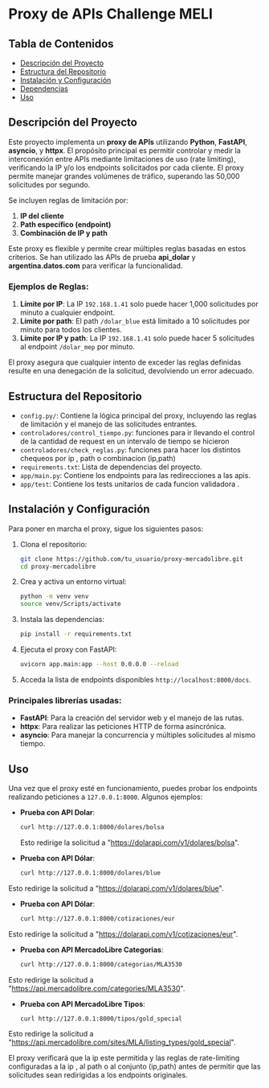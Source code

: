 
# Proxy de APIs Challenge MELI

## Tabla de Contenidos

- [Descripción del Proyecto](#descripción-del-proyecto)
- [Estructura del Repositorio](#estructura-del-repositorio)
- [Instalación y Configuración](#instalación-y-configuración)
- [Dependencias](#dependencias)
- [Uso](#uso)


## Descripción del Proyecto

Este proyecto implementa un **proxy de APIs**  utilizando **Python**, **FastAPI**, **asyncio**, y **httpx**. El propósito principal es permitir controlar y medir la interconexión entre APIs mediante limitaciones de uso (rate limiting), verificando la IP y/o los endpoints solicitados por cada cliente. El proxy permite manejar grandes volúmenes de tráfico, superando las 50,000 solicitudes por segundo. 

Se incluyen reglas de limitación por:
1. **IP del cliente**
2. **Path específico (endpoint)**
3. **Combinación de IP y path**

Este proxy es flexible y permite crear múltiples reglas basadas en estos criterios. Se han utilizado las APIs de prueba **api_dolar** y **argentina.datos.com** para verificar la funcionalidad.

### Ejemplos de Reglas:
1. **Límite por IP**: La IP `192.168.1.41` solo puede hacer 1,000 solicitudes por minuto a cualquier endpoint.
2. **Límite por path**: El path `/dolar_blue` está limitado a 10 solicitudes por minuto para todos los clientes.
3. **Límite por IP y path**: La IP `192.168.1.41` solo puede hacer 5 solicitudes al endpoint `/dolar_mep` por minuto.

El proxy asegura que cualquier intento de exceder las reglas definidas resulte en una denegación de la solicitud, devolviendo un error adecuado.

## Estructura del Repositorio

- `config.py/`: Contiene la lógica principal del proxy, incluyendo las reglas de limitación y el manejo de las solicitudes entrantes.
- `controladores/control_tiempo.py`: funciones para ir llevando el control de la cantidad de request en un intervalo de tiempo se hicieron
- `controladores/check_reglas.py`: funciones para hacer los distintos chequeos por ip , path o combinacion (ip,path)
- `requirements.txt`: Lista de dependencias del proyecto.
- `app/main.py`: Contiene los endpoints para las redirecciones a las apis.
- `app/test`: Contiene los tests unitarios de cada funcion validadora .

## Instalación y Configuración

Para poner en marcha el proxy, sigue los siguientes pasos:

1. Clona el repositorio:
    ```sh
    git clone https://github.com/tu_usuario/proxy-mercadolibre.git
    cd proxy-mercadolibre
    ```

2. Crea y activa un entorno virtual:
    ```sh
    python -m venv venv
    source venv/Scripts/activate
    ```

3. Instala las dependencias:
    ```sh
    pip install -r requirements.txt
    ```

4. Ejecuta el proxy con FastAPI:
    ```sh
    uvicorn app.main:app --host 0.0.0.0 --reload
    ```

5. Acceda la lista de endpoints disponibles `http://localhost:8000/docs`.



### Principales librerías usadas:
- **FastAPI**: Para la creación del servidor web y el manejo de las rutas.
- **httpx**: Para realizar las peticiones HTTP de forma asincrónica.
- **asyncio**: Para manejar la concurrencia y múltiples solicitudes al mismo tiempo.

## Uso

Una vez que el proxy esté en funcionamiento, puedes probar los endpoints realizando peticiones a `127.0.0.1:8000`. Algunos ejemplos:

- **Prueba con API Dolar**:
    ```sh
    curl http://127.0.0.1:8000/dolares/bolsa
    ```
    Esto redirige la solicitud a "https://dolarapi.com/v1/dolares/bolsa".

- **Prueba con API Dólar**:
    ```sh
    curl http://127.0.0.1:8000/dolares/blue
    ```
Esto redirige la solicitud a "https://dolarapi.com/v1/dolares/blue".

- **Prueba con API Dólar**:
    ```sh
    curl http://127.0.0.1:8000/cotizaciones/eur
    ```
Esto redirige la solicitud a "https://dolarapi.com/v1/cotizaciones/eur".

- **Prueba con API MercadoLibre Categorias**:
    ```sh
    curl http://127.0.0.1:8000/categorias/MLA3530
    ```
Esto redirige la solicitud a "https://api.mercadolibre.com/categories/MLA3530".

- **Prueba con API MercadoLibre Tipos**:
    ```sh
    curl http://127.0.0.1:8000/tipos/gold_special
    ```
Esto redirige la solicitud a "https://api.mercadolibre.com/sites/MLA/listing_types/gold_special".



El proxy verificará que la ip este permitida y las reglas de rate-limiting configuradas a la ip , al path o al conjunto (ip,path) antes de permitir que las solicitudes sean redirigidas a los endpoints originales.
